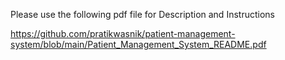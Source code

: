 Please use the following pdf file for Description and Instructions

https://github.com/pratikwasnik/patient-management-system/blob/main/Patient_Management_System_README.pdf
